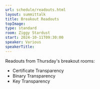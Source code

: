 ```yaml
---
url: schedule/readouts.html
layout: summittalk
title: Breakout Readouts 
topImage:
type: standard
room: Ziggy Stardust
start: 2024-10-11T09:30:00
speaker: Various
speakerTitle: 
---
```


<div class="font-google font-medium">

Readouts from Thursday's breakout rooms:
   * Certificate Transparency 
   * Binary Transparency
   * Key Transparency

